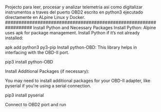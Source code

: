 Projecto para leer, procesar y analizar telemetria asi como digitalizar instrumentos a traves del puerto OBD2
escrito en python3 ejecutado directamente en ALpine Linux y Docker.
##################################################################
Install Python and Necessary Packages
Install Python: Alpine uses apk for package management. Install Python if it’s not already installed:

apk add python3 py3-pip
Install python-OBD: This library helps in interfacing with the OBD-II port.

pip3 install python-OBD

Install Additional Packages (if necessary):

You may need to install additional packages for your OBD-II adapter, like pyserial if you're using a serial connection.

pip3 install pyserial

Connect to OBD2 port and run
